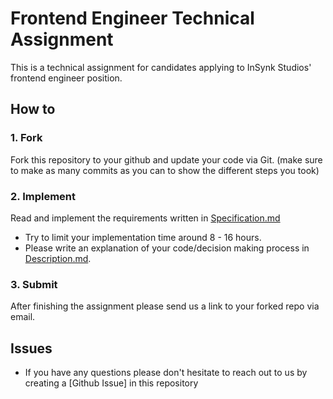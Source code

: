 # Frontend Engineer Technical Assignment
This is a technical assignment for candidates applying to InSynk Studios' frontend engineer position.

## How to
### 1. Fork
Fork this repository to your github and update your code via Git. (make sure to make as many commits as you can to show the different steps you took)

### 2. Implement
Read and implement the requirements written in [Specification.md](/Specification.md)
- Try to limit your implementation time around 8 - 16 hours.
- Please write an explanation of your code/decision making process in [Description.md](/Description.md). 

### 3. Submit
After finishing the assignment please send us a link to your forked repo via email.

## Issues
- If you have any questions please don't hesitate to reach out to us by creating a [Github Issue] in this repository
